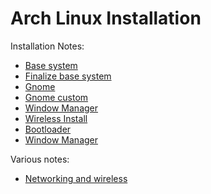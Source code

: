 # Arch Linux Installation

Installation Notes:
- [Base system](https://github.com/jbarozet/archlinux/blob/master/01-arch-install-base.md)
- [Finalize base system](https://github.com/jbarozet/archlinux/blob/master/02-arch-install-finalize.md)
- [Gnome](https://github.com/jbarozet/archlinux/blob/master/03-arch-install-gnome.md)
- [Gnome custom](https://github.com/jbarozet/archlinux/blob/master/04-arch-install-gnome-customization.md)
- [Window Manager](https://github.com/jbarozet/archlinux/blob/master/05-arch-install-wm.md)
- [Wireless Install](https://github.com/jbarozet/archlinux/blob/master/06-arch-install-wireless.md)
- [Bootloader](https://github.com/jbarozet/archlinux/blob/master/07-arch-install-bootloader.md)
- [Window Manager](https://github.com/jbarozet/archlinux/blob/master/08-arch-install-garbage.md)

Various notes:
- [Networking and wireless](https://github.com/jbarozet/archlinux/blob/master/20-networking-and-wireless.md)

